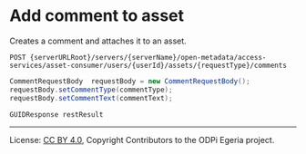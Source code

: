 <!-- SPDX-License-Identifier: CC-BY-4.0 -->
<!-- Copyright Contributors to the ODPi Egeria project. -->

# Add comment to asset

Creates a comment and attaches it to an asset.

```
POST {serverURLRoot}/servers/{serverName}/open-metadata/access-services/asset-consumer/users/{userId}/assets/{requestType}/comments
```

```java
CommentRequestBody  requestBody = new CommentRequestBody();
requestBody.setCommentType(commentType);
requestBody.setCommentText(commentText);

GUIDResponse restResult
```

----
License: [CC BY 4.0](https://creativecommons.org/licenses/by/4.0/),
Copyright Contributors to the ODPi Egeria project.